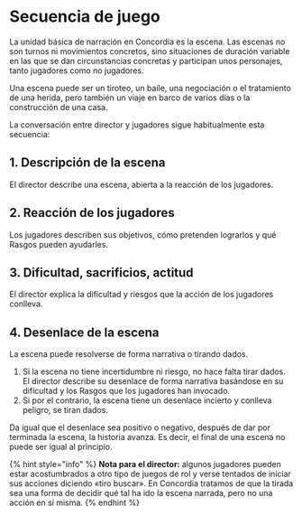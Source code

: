 # Secuencia de juego

La unidad básica de narración en Concordia es la escena. Las escenas no son turnos ni movimientos concretos, sino situaciones de duración variable en las que se dan circunstancias concretas y participan unos personajes, tanto jugadores como no jugadores.

Una escena puede ser un tiroteo, un baile, una negociación o el tratamiento de una herida, pero también un viaje en barco de varios días o la construcción de una casa.

La conversación entre director y jugadores sigue habitualmente esta secuencia:

## 1. Descripción de la escena

El director describe una escena, abierta a la reacción de los jugadores.

## 2. Reacción de los jugadores

Los jugadores describen sus objetivos, cómo pretenden lograrlos y qué Rasgos pueden ayudarles.

## 3. Dificultad, sacrificios, actitud

El director explica la dificultad y riesgos que la acción de los jugadores conlleva.

## 4. Desenlace de la escena

La escena puede resolverse de forma narrativa o tirando dados.

1. Si la escena no tiene incertidumbre ni riesgo, no hace falta tirar dados. El director describe su desenlace de forma narrativa basándose en su dificultad y los Rasgos que los jugadores han invocado.
2. Si por el contrario, la escena tiene un desenlace incierto y conlleva peligro, se tiran dados.

Da igual que el desenlace sea positivo o negativo, después de dar por terminada la escena, la historia avanza. Es decir, el final de una escena no puede ser igual al principio.

{% hint style="info" %}
**Nota para el director:** algunos jugadores pueden estar acostumbrados a otro tipo de juegos de rol y verse tentados de iniciar sus acciones diciendo «tiro buscar». En Concordia tratamos de que la tirada sea una forma de decidir qué tal ha ido la escena narrada, pero no una acción en sí misma.
{% endhint %}

